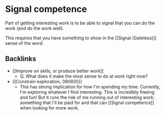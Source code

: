 # Signal competence
Part of getting interesting work is to be able to signal that you can do the work (and do the work well).

This requires that you have something to show in the [[Signal (Gateless)]] sense of the word.

## Backlinks
* [[Improve on skills, or produce better work]]
	* Q. What does it make the most sense to do at work right now?
* [[Constrain exploration, 080920]]
	* This has strong implication for how I'm spending my time. Currently, I'm exploring whatever I find interesting. This is incredibly freeing and fun! But it runs the risk of me running out of interesting work; something that I'll be paid for and that can [[Signal competence]] when looking for more work.

<!-- #Work -->

<!-- {BearID:A8625950-8580-492F-85AA-8D66014AF855-15756-0000130BF080183D} -->
